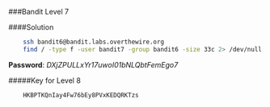 ###Bandit Level 7

####Solution
```bash
	ssh bandit6@bandit.labs.overthewire.org
	find / -type f -user bandit7 -group bandit6 -size 33c 2> /dev/null | xargs cat
```
**Password**: *DXjZPULLxYr17uwoI01bNLQbtFemEgo7*


#####Key for Level 8
```
	HKBPTKQnIay4Fw76bEy8PVxKEDQRKTzs
```
